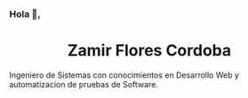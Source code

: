 
### Hola 👋,

<div align='center'>
<h1 >
  Zamir Flores Cordoba
</h1>
</div>

Ingeniero de Sistemas con conocimientos en Desarrollo Web y automatizacion de pruebas de Software.


###








